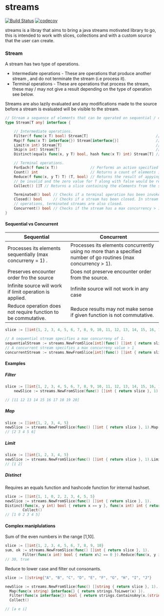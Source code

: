 # streams
[![Build Status](https://app.travis-ci.com/phantom820/streams.svg?branch=master)](https://app.travis-ci.com/phantom820/streams)
[![codecov](https://codecov.io/gh/phantom820/streams/branch/master/graph/badge.svg?token=I19NMI3C7U)](https://codecov.io/gh/phantom820/streams)

streams is a libray that aims to bring a java streams motivated library to go, this is intended to work with slices, collections and with a custom source that the user can create. 

### Stream
A stream has two type of operations.
 - Intermediate operations - These are operations that produce another stream , and do not terminate the stream (i.e process it).
 - Terminal operations - These are operations that process the stream, these may / may not give a result depending on the type of operation see below.

Streams are also lazily evaluated and any modifications made to the source before a stream is evaluated will be visible to the stream.


```go
// Stream a sequence of elements that can be operated on sequential / concurrently.
type Stream[T any] interface {

	// Intermediate operations.
	Filter(f func(x T) bool) Stream[T]                               // Returns a stream consisting of the elements of this stream that satisfy the given predicate.
	Map(f func(x T) interface{}) Stream[interface{}]                 // Returns a stream consisting of the results of applying the given function to the elements of the stream.
	Limit(n int) Stream[T]                                           // Returns a stream consisting of the elements of the stream but only limited to processing n elements.
	Skip(n int) Stream[T]                                            // Returns a stream that skips the first n elements it encounters in processing.
	Distinct(equals func(x, y T) bool, hash func(x T) int) Stream[T] // Returns a stream consisting of distinct elements. Elements are distinguished using equality and hash code.

	// Terminal operations.
	ForEach(f func(x T))               // Performs an action specified by the function f for each element of this stream.
	Count() int                        // Returns a count of elements in the stream.
	Reduce(f func(x, y T) T) (T, bool) // Returns the result of appying a reduction on the elements of the stream. If the stream has no elements then the result would
	// be invalid and the zero value for T along with false would be returned.
	Collect() []T // Returns a slice containing the elements from the stream.

	Terminated() bool // Checks if a terminal operation has been invoked on the stream.
	Closed() bool     // Checks if a stream has been closed. In stream is closed either when a new stream is created from it using intermediate
	// operations, terminated streams are also closed.
	Concurrent() bool // Checks if the stream has a max concurrency > 1 or not.
}
```

#### Sequential vs Concurrent
| Sequential      | Concurrent |
| ----------- | ----------- |
| Processes its elements sequentially (max concurreny = 1) .    | Processes its elements concurrently using no more than a specified number of go routines (max concurrency > 1).     |
| Preserves encounter order fro the source  | Does not preserve encounter order from the source.      |
| Infinite source will work if limit operation is applied. | Infinite source will not work in any case |
| Reduce operation does not require function to be commutative. | Reduce results may not make sense if given function is not commutative.
  
```go
slice := []int{1, 2, 3, 4, 5, 6, 7, 8, 9, 10, 11, 12, 13, 14, 15, 16, 17, 18, 19, 20}

// A sequential stream specifies a max concurreny of 1.
sequentialStream := streams.NewFromSlice[int](func() []int { return slice }, 1)
// A concurrent stream specifies a max concurreny value > 1
concurrentStream := streams.NewFromSlice[int](func() []int { return slice }, 2)

```

#### Examples
##### Filter
```go
slice := []int{1, 2, 3, 4, 5, 6, 7, 8, 9, 10, 11, 12, 13, 14, 15, 16, 17, 18, 19, 20}
	newSlice := streams.NewFromSlice(func() []int { return slice }, 1).Filter(func(x int) bool { return x > 10 }).Collect()

// [11 12 13 14 15 16 17 18 19 20]
```
##### Map
```go
slice := []int{1, 2, 3, 4, 5}
newSlice := streams.NewFromSlice(func() []int { return slice }, 1).Map(func(x int) interface{} { return x + 1 }).Collect()
// [2 3 4 5 6]
```
##### Limit
```go
slice := []int{1, 2, 3, 4, 5}
newSlice := streams.NewFromSlice(func() []int { return slice }, 1).Limit(2).Collect()
// [1 2]
```
##### Distinct
Requires an equals function and hashcode function for internal hashset.
```go
slice := []int{1, 1, 0, 2, 2, 3, 4, 5, 5}
newSlice := streams.NewFromSlice(func() []int { return slice }, 1).
Distinct(func(x, y int) bool { return x == y }, func(x int) int { return x }).
		Collect()
// [1 0 2 3 4 5]
```

#### Complex maniplulations
Sum of the even numbers in the range [1,10].
```go
slice := []int{1, 2, 3, 4, 5, 6, 7, 8, 9, 10}
sum, ok := streams.NewFromSlice(func() []int { return slice }, 1).
		Filter(func(x int) bool { return x%2 == 0 }).Reduce(func(x, y int) int { return x + y })
// 30, true
```
Reduce to lower case and filter out consonants.
```go
slice := []string{"A", "B", "C", "D", "E", "F", "G", "H", "I", "J"}

newSlice := streams.NewFromSlice(func() []string { return slice }, 1).
  Map(func(x string) interface{} { return strings.ToLower(x) }).
  Filter(func(x interface{}) bool { return strings.ContainsAny(x.(string), "aeiou") }).
  Collect()

// [a e i]
```





